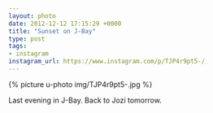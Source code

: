 ```yaml
---
layout: photo
date: 2012-12-12 17:15:29 +0000
title: "Sunset on J-Bay"
type: post
tags:
- instagram
instagram_url: https://www.instagram.com/p/TJP4r9pt5-/
---
```


{% picture u-photo img/TJP4r9pt5-.jpg %}

Last evening in J-Bay. Back to Jozi tomorrow.

